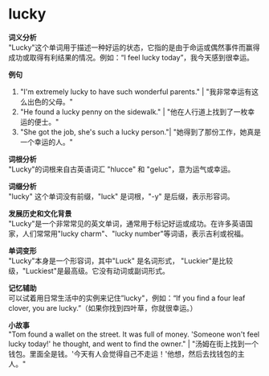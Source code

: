 # lucky

**词义分析**  
"Lucky"这个单词用于描述一种好运的状态，它指的是由于命运或偶然事件而赢得成功或取得有利结果的情况。例如：“I feel lucky today”，我今天感到很幸运。

  

**例句**

  

1.  "I'm extremely lucky to have such wonderful parents." | "我非常幸运有这么出色的父母。"
2.  "He found a lucky penny on the sidewalk." | "他在人行道上找到了一枚幸运的便士。"
3.  "She got the job, she's such a lucky person."| "她得到了那份工作，她真是一个幸运的人。"

  

**词根分析**  
"Lucky"的词根来自古英语词汇 "hlucce" 和 "geluc"，意为运气或幸运。

  

**词缀分析**  
"lucky" 这个单词没有前缀，"luck" 是词根，"-y" 是后缀，表示形容词。

  

**发展历史和文化背景**  
"Lucky"是一个非常常见的英文单词，通常用于标记好运或成功。在许多英语国家，人们常常用"lucky charm"、"lucky number"等词语，表示吉利或祝福。

  

**单词变形**  
"Lucky"本身是一个形容词，其中"Luck" 是名词形式， "Luckier"是比较级，"Luckiest"是最高级。它没有动词或副词形式。

  

**记忆辅助**  
可以试着用日常生活中的实例来记住”lucky"，例如：“If you find a four leaf clover, you are lucky.”（如果你找到四叶草，你就很幸运。）

  

**小故事**  
"Tom found a wallet on the street. It was full of money. 'Someone won't feel lucky today!' he thought, and went to find the owner." | "汤姆在街上找到一个钱包。里面全是钱。'今天有人会觉得自己不走运！'他想，然后去找钱包的主人。"
